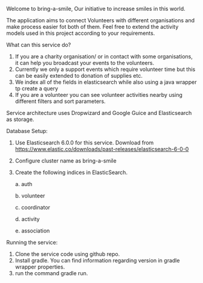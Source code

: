 Welcome to bring-a-smile, Our initiative to increase smiles in this world. 

The application aims to connect Volunteers with different organisations and make process easier fot both of them. 
Feel free to extend the activity models used in this project according to your requirements.

What can this service do?
1. If you are a charity organisation/ or in contact with some organisations, it can help you broadcast your events to the volunteers.
2. Currently we only a support events which require volunteer time but this can be easily extended to donation of supplies etc.
3. We index all of the fields in elasticsearch while also using a java wrapper tp create a query
4. If you are a volunteer you can see volunteer activities nearby using different filters and sort parameters.


Service architecture uses Dropwizard and Google Guice and Elasticsearch as storage.

Database Setup:
1. Use Elasticsearch 6.0.0 for this service. Download from https://www.elastic.co/downloads/past-releases/elasticsearch-6-0-0
2. Configure cluster name as bring-a-smile
3. Create the following indices in ElasticSearch.
    
    a. auth
    
    b. volunteer
    
    c. coordinator
    
    d. activity
    
    e. association
    
Running the service:
1. Clone the service code using github repo.
2. Install gradle. You can find information regarding version in gradle wrapper properties.
3. run the command gradle run.
    



